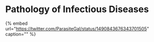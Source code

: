 # Pathology of Infectious Diseases

{% embed url="https://twitter.com/ParasiteGal/status/1490843676343701505" caption="" %}
